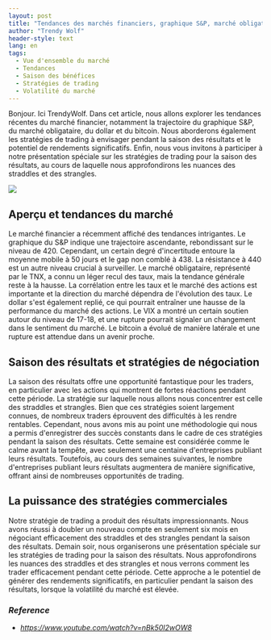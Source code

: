 ```yaml
---
layout: post
title: "Tendances des marchés financiers, graphique S&P, marché obligataire, dollar et bitcoin"
author: "Trendy Wolf"
header-style: text
lang: en
tags:
  - Vue d'ensemble du marché
  - Tendances
  - Saison des bénéfices
  - Stratégies de trading
  - Volatilité du marché
---
```


Bonjour. Ici TrendyWolf. Dans cet article, nous allons explorer les tendances récentes du marché financier, notamment la trajectoire du graphique S&P, du marché obligataire, du dollar et du bitcoin. Nous aborderons également les stratégies de trading à envisager pendant la saison des résultats et le potentiel de rendements significatifs. Enfin, nous vous invitons à participer à notre présentation spéciale sur les stratégies de trading pour la saison des résultats, au cours de laquelle nous approfondirons les nuances des straddles et des strangles.

<img
    src="https://i.ytimg.com/vi/nBk50I2wOW8/hqdefault.jpg"
/>


## Aperçu et tendances du marché
Le marché financier a récemment affiché des tendances intrigantes. Le graphique du S&P indique une trajectoire ascendante, rebondissant sur le niveau de 420. Cependant, un certain degré d'incertitude entoure la moyenne mobile à 50 jours et le gap non comblé à 438. La résistance à 440 est un autre niveau crucial à surveiller. Le marché obligataire, représenté par le TNX, a connu un léger recul des taux, mais la tendance générale reste à la hausse. La corrélation entre les taux et le marché des actions est importante et la direction du marché dépendra de l'évolution des taux. Le dollar s'est également replié, ce qui pourrait entraîner une hausse de la performance du marché des actions. Le VIX a montré un certain soutien autour du niveau de 17-18, et une rupture pourrait signaler un changement dans le sentiment du marché. Le bitcoin a évolué de manière latérale et une rupture est attendue dans un avenir proche.

## Saison des résultats et stratégies de négociation
La saison des résultats offre une opportunité fantastique pour les traders, en particulier avec les actions qui montrent de fortes réactions pendant cette période. La stratégie sur laquelle nous allons nous concentrer est celle des straddles et strangles. Bien que ces stratégies soient largement connues, de nombreux traders éprouvent des difficultés à les rendre rentables. Cependant, nous avons mis au point une méthodologie qui nous a permis d'enregistrer des succès constants dans le cadre de ces stratégies pendant la saison des résultats. Cette semaine est considérée comme le calme avant la tempête, avec seulement une centaine d'entreprises publiant leurs résultats. Toutefois, au cours des semaines suivantes, le nombre d'entreprises publiant leurs résultats augmentera de manière significative, offrant ainsi de nombreuses opportunités de trading.

## La puissance des stratégies commerciales
Notre stratégie de trading a produit des résultats impressionnants. Nous avons réussi à doubler un nouveau compte en seulement six mois en négociant efficacement des straddles et des strangles pendant la saison des résultats. Demain soir, nous organiserons une présentation spéciale sur les stratégies de trading pour la saison des résultats. Nous approfondirons les nuances des straddles et des strangles et nous verrons comment les trader efficacement pendant cette période. Cette approche a le potentiel de générer des rendements significatifs, en particulier pendant la saison des résultats, lorsque la volatilité du marché est élevée.


### _Reference_
- _https://www.youtube.com/watch?v=nBk50I2wOW8_

